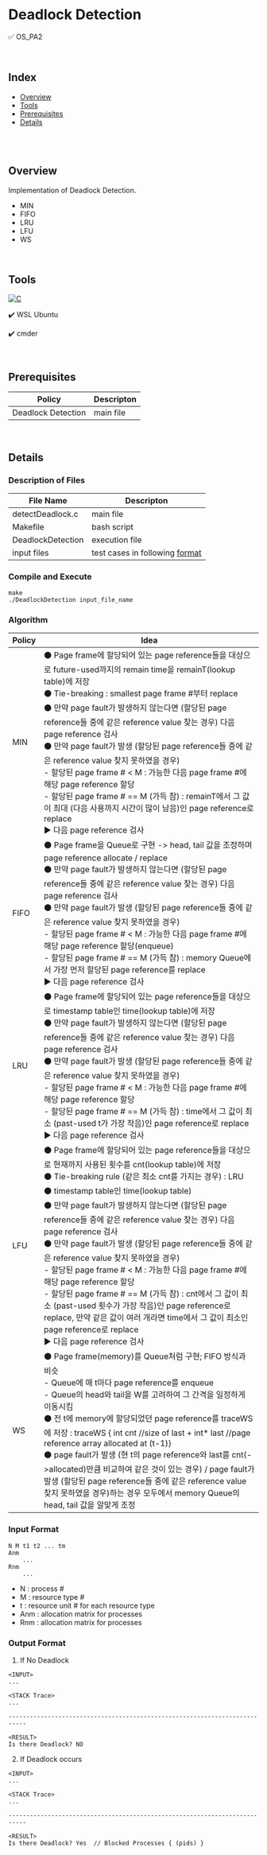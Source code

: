 # Deadlock Detection
✅ OS_PA2

<br>

## Index
+ [Overview](#ov)
+ [Tools](#with)
+ [Prerequisites](#pre)
+ [Details](#details)

<br><br>

## Overview <a name = "ov"></a>
Implementation of Deadlock Detection.
- MIN
- FIFO
- LRU
- LFU
- WS


<br>

## Tools <a name = "with"></a>

<a href="https://github.com/search?q=user%3ADenverCoder1+is%3Arepo+language%3Ac"><img alt="C" src="https://img.shields.io/badge/C-2370ED.svg?logo=c&logoColor=white"></a>

✔️ WSL Ubuntu

✔️ cmder


<br>

## Prerequisites <a name = "pre"></a>

|Policy|Descripton|
|------|---|
|Deadlock Detection|main file|


<br>

## Details <a name = "details"></a>

### Description of Files

|File Name|Descripton|
|------|---|
|detectDeadlock.c|main file|
|Makefile|bash script|
|DeadlockDetection|execution file|
|input files|test cases in following [format](#inputF)|

### Compile and Execute

```
make
./DeadlockDetection input_file_name
```

### Algorithm

|Policy|Idea|
|------|---|
|MIN| ⚫ Page frame에 할당되어 있는 page reference들을 대상으로 future-used까지의 remain time을 remainT(lookup table)에 저장 <br> ⚫ Tie-breaking : smallest page frame #부터 replace <br>⚫ 만약 page fault가 발생하지 않는다면 (할당된 page reference들 중에 같은 reference value 찾는 경우) 다음 page reference 검사<br>⚫ 만약 page fault가 발생 (할당된 page reference들 중에 같은 reference value 찾지 못하였을 경우) <br>  - 할당된 page frame # < M : 가능한 다음 page frame #에 해당 page reference 할당 <br>  - 할당된 page frame # == M (가득 참) : remainT에서 그 값이 최대 (다음 사용까지 시간이 많이 남음)인 page reference로 replace <br> ▶️ 다음 page reference 검사|
|FIFO| ⚫ Page frame을 Queue로 구현 -> head, tail 값을 조정하며 page reference allocate / replace<br>  ⚫ 만약 page fault가 발생하지 않는다면 (할당된 page reference들 중에 같은 reference value 찾는 경우) 다음 page reference 검사<br> ⚫ 만약 page fault가 발생 (할당된 page reference들 중에 같은 reference value 찾지 못하였을 경우) <br>  - 할당된 page frame # < M : 가능한 다음 page frame #에 해당 page reference 할당(enqueue) <br>  - 할당된 page frame # == M (가득 참) : memory Queue에서 가장 먼저 할당된 page reference를 replace<br> ▶️ 다음 page reference 검사|
|LRU| ⚫ Page frame에 할당되어 있는 page reference들을 대상으로 timestamp table인 time(lookup table)에 저장<br> ⚫ 만약 page fault가 발생하지 않는다면 (할당된 page reference들 중에 같은 reference value 찾는 경우) 다음 page reference 검사<br> ⚫ 만약 page fault가 발생 (할당된 page reference들 중에 같은 reference value 찾지 못하였을 경우) <br>- 할당된 page frame # < M : 가능한 다음 page frame #에 해당 page reference 할당<br>- 할당된 page frame # == M (가득 참) : time에서 그 값이 최소 (past-used t가 가장 작음)인 page reference로 replace<br> ▶️ 다음 page reference 검사|
|LFU| ⚫ Page frame에 할당되어 있는 page reference들을 대상으로 현재까지 사용된 횟수를 cnt(lookup table)에 저장<br> ⚫ Tie-breaking rule (같은 최소 cnt를 가지는 경우) : LRU<br> ⚫ timestamp table인 time(lookup table)<br> ⚫ 만약 page fault가 발생하지 않는다면 (할당된 page reference들 중에 같은 reference value 찾는 경우) 다음 page reference 검사<br> ⚫ 만약 page fault가 발생 (할당된 page reference들 중에 같은 reference value 찾지 못하였을 경우)<br>- 할당된 page frame # < M : 가능한 다음 page frame #에 해당 page reference 할당<br>- 할당된 page frame # == M (가득 참) : cnt에서 그 값이 최소 (past-used 횟수가 가장 작음)인 page reference로 replace, 만약 같은 값이 여러 개라면 time에서 그 값이 최소인 page reference로 replace<br> ▶️ 다음 page reference 검사|
|WS| ⚫ Page frame(memory)를 Queue처럼 구현; FIFO 방식과 비슷<br>- Queue에 매 t마다 page reference를 enqueue<br>- Queue의 head와 tail을 W를 고려하여 그 간격을 일정하게 이동시킴<br> ⚫ 전 t에 memory에 할당되었던 page reference를 traceWS에 저장 : traceWS { int cnt //size of last + int* last //page reference array allocated at (t-1)} <br> ⚫ page fault가 발생 (현 t의 page reference와 last를 cnt(->allocated)만큼 비교하여 같은 것이 있는 경우) / page fault가 발생 (할당된 page reference들 중에 같은 reference value 찾지 못하였을 경우)하는 경우 모두에서 memory Queue의 head, tail 값을 알맞게 조정|

### Input Format <a name="inputF"></a>
  
  ```
  N M t1 t2 ... tm
  Anm
      ...
  Rnm
      ...
  ```
  
  - N : process #
  - M : resource type # 
  - t : resource unit # for each resource type
  - Anm : allocation matrix for processes
  - Rnm : allocation matrix for processes
  
### Output Format
 
 1. If No Deadlock
  ```
<INPUT>
...

<STACK Trace>
...

---------------------------------------------------------------------------

<RESULT>
Is there Deadlock? NO

  ```

2. If Deadlock occurs
```
<INPUT>
...

<STACK Trace>
...

---------------------------------------------------------------------------

<RESULT>
Is there Deadlock? Yes  // Blocked Processes { (pids) }

  ```
